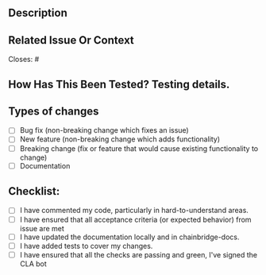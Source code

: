 <!--- Provide a general summary of your changes in the Title above -->

## Description

<!--- Describe your changes in detail -->

## Related Issue Or Context

<!--- If suggesting a new feature or change, please discuss it in an issue first -->
<!--- If fixing a bug, there should be an issue describing it with steps to reproduce -->
<!--- Otherwise, describe context and motivation for change herre -->

Closes: #<issue>

## How Has This Been Tested? Testing details.

<!--- Please describe in detail how you tested your changes. -->
<!--- Include details of your testing environment, and the tests you ran to -->
<!--- see how your change affects other areas of the code, etc. -->

## Types of changes

<!--- What types of changes does your code introduce? Put an `x` in all the boxes that apply: -->

- [ ] Bug fix (non-breaking change which fixes an issue)
- [ ] New feature (non-breaking change which adds functionality)
- [ ] Breaking change (fix or feature that would cause existing functionality to change)
- [ ] Documentation

## Checklist:

<!--- Go over all the following points, and put an `x` in all the boxes that apply. -->
<!--- If you're unsure about any of these, don't hesitate to ask. We're here to help! -->

- [ ] I have commented my code, particularly in hard-to-understand areas.
- [ ] I have ensured that all acceptance criteria (or expected behavior) from issue are met
- [ ] I have updated the documentation locally and in chainbridge-docs.
- [ ] I have added tests to cover my changes.
- [ ] I have ensured that all the checks are passing and green, I've signed the CLA bot
